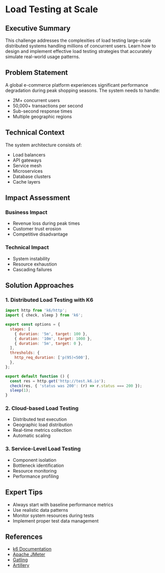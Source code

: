 # Load Testing at Scale

<ChallengeDifficulty :rating="4" />
<TimeEstimate time="2-3 days" />

## Executive Summary
This challenge addresses the complexities of load testing large-scale distributed systems handling millions of concurrent users. Learn how to design and implement effective load testing strategies that accurately simulate real-world usage patterns.

## Problem Statement
A global e-commerce platform experiences significant performance degradation during peak shopping seasons. The system needs to handle:
- 2M+ concurrent users
- 50,000+ transactions per second
- Sub-second response times
- Multiple geographic regions

## Technical Context
The system architecture consists of:
- Load balancers
- API gateways
- Service mesh
- Microservices
- Database clusters
- Cache layers

## Impact Assessment
### Business Impact
- Revenue loss during peak times
- Customer trust erosion
- Competitive disadvantage

### Technical Impact
- System instability
- Resource exhaustion
- Cascading failures

## Solution Approaches

### 1. Distributed Load Testing with K6
```javascript
import http from 'k6/http';
import { check, sleep } from 'k6';

export const options = {
  stages: [
    { duration: '5m', target: 100 },
    { duration: '10m', target: 1000 },
    { duration: '5m', target: 0 },
  ],
  thresholds: {
    http_req_duration: ['p(95)<500'],
  },
};

export default function () {
  const res = http.get('http://test.k6.io');
  check(res, { 'status was 200': (r) => r.status === 200 });
  sleep(1);
}
```

### 2. Cloud-based Load Testing
- Distributed test execution
- Geographic load distribution
- Real-time metrics collection
- Automatic scaling

### 3. Service-Level Load Testing
- Component isolation
- Bottleneck identification
- Resource monitoring
- Performance profiling

## Expert Tips
- Always start with baseline performance metrics
- Use realistic data patterns
- Monitor system resources during tests
- Implement proper test data management

## References
- [k6 Documentation](https://k6.io/docs/)
- [Apache JMeter](https://jmeter.apache.org/)
- [Gatling](https://gatling.io/)
- [Artillery](https://artillery.io/)